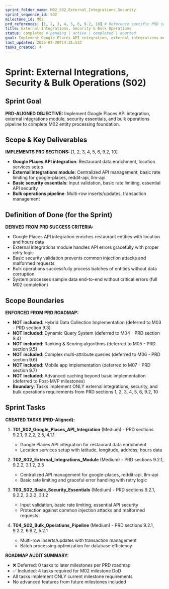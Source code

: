 ```yaml
---
sprint_folder_name: M02_S02_External_Integrations_Security
sprint_sequence_id: S02
milestone_id: M02
prd_references: [1, 2, 3, 4, 5, 6, 9.2, 10] # Reference specific PRD sections
title: External Integrations, Security & Bulk Operations
status: completed # pending | active | completed | aborted
goal: Implement Google Places API integration, external integrations module, security essentials, and bulk operations pipeline to complete M02 entity processing foundation.
last_updated: 2025-07-28T14:31:53Z
tasks_created: 4
---
```


# Sprint: External Integrations, Security & Bulk Operations (S02)

## Sprint Goal

**PRD-ALIGNED OBJECTIVE:** Implement Google Places API integration, external integrations module, security essentials, and bulk operations pipeline to complete M02 entity processing foundation.

## Scope & Key Deliverables

**IMPLEMENTS PRD SECTIONS:** [1, 2, 3, 4, 5, 6, 9.2, 10]

- **Google Places API integration**: Restaurant data enrichment, location services setup
- **External integrations module**: Centralized API management, basic rate limiting for google-places, reddit-api, llm-api
- **Basic security essentials**: Input validation, basic rate limiting, essential API security
- **Bulk operations pipeline**: Multi-row inserts/updates, transaction management

## Definition of Done (for the Sprint)

**DERIVED FROM PRD SUCCESS CRITERIA:**

- Google Places API integration enriches restaurant entities with location and hours data
- External integrations module handles API errors gracefully with proper retry logic
- Basic security validation prevents common injection attacks and malformed requests
- Bulk operations successfully process batches of entities without data corruption
- System processes sample data end-to-end without critical errors (full M02 completion)

## Scope Boundaries

**ENFORCED FROM PRD ROADMAP:**

- **NOT included**: Hybrid Data Collection Implementation (deferred to M03 - PRD section 9.3)
- **NOT included**: Dynamic Query System (deferred to M04 - PRD section 9.4)
- **NOT included**: Ranking & Scoring algorithms (deferred to M05 - PRD section 9.5)
- **NOT included**: Complex multi-attribute queries (deferred to M06 - PRD section 9.6)
- **NOT included**: Mobile app implementation (deferred to M07 - PRD section 9.7)
- **NOT included**: Advanced caching beyond basic implementation (deferred to Post-MVP milestones)
- **Boundary**: Tasks implement ONLY external integrations, security, and bulk operations requirements from PRD sections 1, 2, 3, 4, 5, 6, 9.2, 10

## Sprint Tasks

**CREATED TASKS (PRD-Aligned):**

1. **T01_S02_Google_Places_API_Integration** (Medium) - PRD sections 9.2.1, 9.2.2, 2.5, 4.1.1
   - Google Places API integration for restaurant data enrichment
   - Location services setup with latitude, longitude, address, hours data

2. **T02_S02_External_Integrations_Module** (Medium) - PRD sections 9.2.1, 9.2.2, 3.1.2, 2.5  
   - Centralized API management for google-places, reddit-api, llm-api
   - Basic rate limiting and graceful error handling with retry logic

3. **T03_S02_Basic_Security_Essentials** (Medium) - PRD sections 9.2.1, 9.2.2, 2.2.2, 3.1.2
   - Input validation, basic rate limiting, essential API security
   - Protection against common injection attacks and malformed requests

4. **T04_S02_Bulk_Operations_Pipeline** (Medium) - PRD sections 9.2.1, 9.2.2, 6.6.2, 5.2.1
   - Multi-row inserts/updates with transaction management
   - Batch processing optimization for database efficiency

**ROADMAP AUDIT SUMMARY:**
- ❌ Deferred: 0 tasks to later milestones per PRD roadmap
- ✅ Included: 4 tasks required for M02 milestone DoD
- All tasks implement ONLY current milestone requirements
- No advanced features from future milestones included